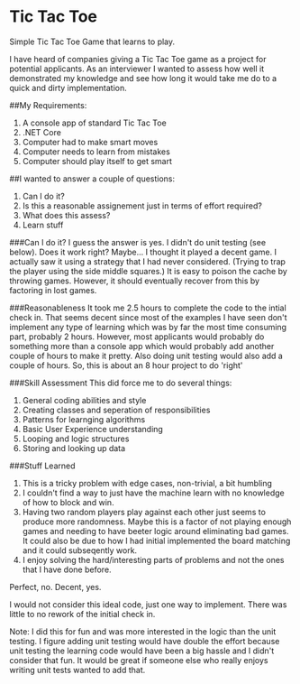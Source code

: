 # Tic Tac Toe
Simple Tic Tac Toe Game that learns to play.

I have heard of companies giving a Tic Tac Toe game as a project for potential applicants. As an interviewer I wanted to assess how well it demonstrated my knowledge and see how long it would take me do to a quick and dirty implementation.

##My Requirements:
1. A console app of standard Tic Tac Toe
2. .NET Core
3. Computer had to make smart moves
4. Computer needs to learn from mistakes
5. Computer should play itself to get smart

##I wanted to answer a couple of questions:
1. Can I do it?
2. Is this a reasonable assignement just in terms of effort required?
3. What does this assess?
4. Learn stuff

###Can I do it?
I guess the answer is yes. I didn't do unit testing (see below). Does it work right? Maybe... I thought it played a decent game. I actually saw it using a strategy that I had never considered. (Trying to trap the player using the side middle squares.) It is easy to poison the cache by throwing games. However, it should eventually recover from this by factoring in lost games.

###Reasonableness
It took me 2.5 hours to complete the code to the intial check in. That seems decent since most of the examples I have seen don't implement any type of learning which was by far the most time consuming part, probably 2 hours. However, most applicants would probably do something more than a console app which would probably add another couple of hours to make it pretty. Also doing unit testing would also add a couple of hours. So, this is about an 8 hour project to do 'right'

###Skill Assessment
This did force me to do several things:

1. General coding abilities and style
2. Creating classes and seperation of responsibilities
3. Patterns for learnging algorithms
4. Basic User Experience understanding
5. Looping and logic structures
6. Storing and looking up data

###Stuff Learned
1. This is a tricky problem with edge cases, non-trivial, a bit humbling
2. I couldn't find a way to just have the machine learn with no knowledge of how to block and win. 
3. Having two random players play against each other just seems to produce more randomness. Maybe this is a factor of not playing enough games and needing to have beeter logic around eliminating bad games. It could also be due to how I had initial implemented the board matching and it could subseqently work.
4. I enjoy solving the hard/interesting parts of problems and not the ones that I have done before.

Perfect, no. Decent, yes.

I would not consider this ideal code, just one way to implement. There was little to no rework of the initial check in.

Note: I did this for fun and was more interested in the logic than the unit testing. I figure adding unit testing would have double the effort because unit testing the learning code would have been a big hassle and I didn't consider that fun. It would be great if someone else who really enjoys writing unit tests wanted to add that. 

